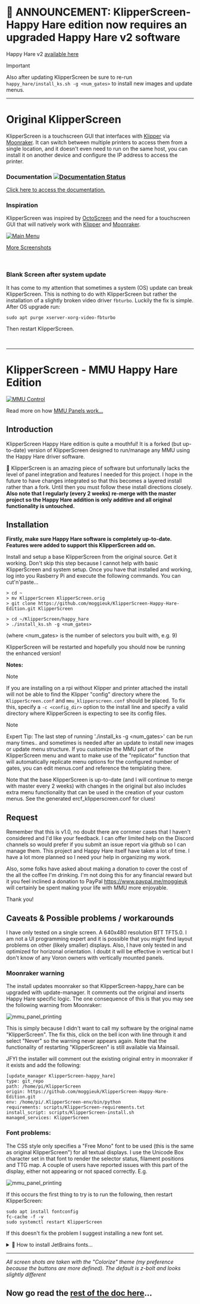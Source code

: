 # 📌 ANNOUNCEMENT: KlipperScreen-Happy Hare edition now requires an upgraded Happy Hare v2 software
Happy Hare v2 [available here](https://github.com/moggieuk/Happy-Hare)
<br>
> [!IMPORTANT]  
> Also after updating KlipperScreen be sure to re-run `happy_hare/install_ks.sh -g <num_gates>` to install new images and update menus.

<hr>

# Original KlipperScreen

KlipperScreen is a touchscreen GUI that interfaces with [Klipper](https://github.com/kevinOConnor/klipper) via [Moonraker](https://github.com/arksine/moonraker). It can switch between multiple printers to access them from a single location, and it doesn't even need to run on the same host, you can install it on another device and configure the IP address to access the printer.

### Documentation [![Documentation Status](https://readthedocs.org/projects/klipperscreen/badge/?version=latest)](https://klipperscreen.readthedocs.io/en/latest/?badge=latest)

[Click here to access the documentation.](https://klipperscreen.readthedocs.io/en/latest/)

### Inspiration
KlipperScreen was inspired by [OctoScreen](https://github.com/Z-Bolt/OctoScreen/) and the need for a touchscreen GUI that
will natively work with [Klipper](https://github.com/kevinOConnor/klipper) and [Moonraker](https://github.com/arksine/moonraker).

[![Main Menu](docs/img/panels/main_panel.png)](https://klipperscreen.readthedocs.io/en/latest/Panels/)

[More Screenshots](https://klipperscreen.readthedocs.io/en/latest/Panels/)

<br>

### Blank Screen after system update
It has come to my attention that sometimes a system (OS) update can break KlipperScreen.  This is nothing to do with KlipperScreen but rather the installation of a slightly broken video driver `fbturbo`.  Luckily the fix is simple.  After OS upgrade run:

    sudo apt purge xserver-xorg-video-fbturbo

Then restart KlipperScreen.

<br>

<hr>

# KlipperScreen - MMU Happy Hare Edition

<!--
<p align="center">
  <a aria-label="Downloads" href="https://github.com/moggieuk/Happy-Hare/releases">
    <img src="https://img.shields.io/github/release/moggieuk/Happy-Hare?display_name=tag&style=flat-square">
  </a>
  <a aria-label="Stars" href="https://github.com/moggieuk/Happy-Hare/stargazers">
    <img src="https://img.shields.io/github/stars/moggieuk/Happy-Hare?style=flat-square">
  </a>
  <a aria-label="Forks" href="https://github.com/moggieuk/Happy-Hare/network/members">
    <img src="https://img.shields.io/github/forks/moggieuk/Happy-Hare?style=flat-square">
  </a>
  <a aria-label="License" href="https://github.com/moggieuk/Happy-Hare/blob/master/LICENSE">
    <img src="https://img.shields.io/github/license/moggieuk/Happy-Hare?style=flat-square">
  </a>
</p>
-->

[![MMU Control](docs/img/mmu/mmu_main.png)](docs/MMU.md)

Read more on how [MMU Panels work...](docs/MMU.md)

## Introduction
KlipperScreen Happy Hare edition is quite a mouthful!  It is a forked (but up-to-date) version of KlipperScreen designed to run/manage any MMU using the Happy Hare driver software.

:pushpin: KlipperScreen is an amazing piece of software but unfortunally lacks the level of panel integration and features I needed for this project.  I hope in the future to have changes integrated so that this becomes a layered install rather than a fork.  Until then you must follow these install directions closely. **Also note that I regularly (every 2 weeks) re-merge with the master project so the Happy Hare addition is only additive and all original functionality is untouched.**


## Installation
**Firstly, make sure Happy Hare software is completely up-to-date. Features were added to support this KlipperScreen add on.**

Install and setup a base KlipperScreen from the original source. Get it working. Don't skip this step because I cannot help with basic KlipperScreen and system setup.  Once you have that installed and working, log into you Rasberry Pi and execute the following commands. You can cut'n'paste...

    > cd ~
    > mv KlipperScreen KlipperScreen.orig
    > git clone https://github.com/moggieuk/KlipperScreen-Happy-Hare-Edition.git KlipperScreen
   
    > cd ~/KlipperScreen/happy_hare
    > ./install_ks.sh -g <num_gates>
   
(where <num_gates> is the number of selectors you built with, e.g. 9)
   
KlipperScreen will be restarted and hopefully you should now be running the enhanced version!

**Notes:**

> [!NOTE]  
> If you are installing on a rpi without Klipper and printer attached the install will not be able to find the Klipper "config" directory where the `KlipperScreen.conf` and `mmu_klipperscreen.conf` should be placed.  To fix this, specify a `-c <config_dir>` option to the install line and specify a valid directory where KlipperScreen is expecting to see its config files.

> [!NOTE]  
> Expert Tip: The last step of running './install_ks -g <num_gates>' can be run many times.. and sometimes is needed after an update to install new images or update menu structure. If you customize the MMU part of the KlipperScreen menu and want to make use of the "replicator" function that will automatically replicate menu options for the configured number of gates, you can edit menus.conf and reference the templating there.

Note that the base KlipperScreen is up-to-date (and I will continue to merge with master every 2 weeks) with changes in the original but also includes extra menu functionality that can be used in the creation of your custom menus.  See the generated ercf_klipperscreen.conf for clues!

## Request
Remember that this is v1.0, no doubt there are cornmer cases that I haven't considered and I'd like your feedback.  I can offer limited help on the Discord channels so would prefer if you submit an issue report via github so I can manage them.  This project and Happy Hare itself have taken a lot of time. I have a lot more planned so I need your help in organizing my work.

Also, some folks have asked about making a donation to cover the cost of the all the coffee I'm drinking.  I'm not doing this for any financial reward but it you feel inclined a donation to PayPal https://www.paypal.me/moggieuk will certainly be spent making your life with MMU more enjoyable.

Thank you!

## Caveats & Possible problems / workarounds
I have only tested on a single screen.  A 640x480 resolution BTT TFT5.0.   I am not a UI programming expert and it is possible that you might find layout problems on other (likely smaller) displays.  Also, I have only tested in and optimized for horizonal orientation.  I doubt it will be effective in vertical but I don't know of any Voron owners with vertically mounted panels.

### Moonraker warning
The install updates moonraker so that KlipperScreen-happy_hare can be upgraded with update-manager. It comments out the original and inserts Happy Hare specific logic.  The one consequence of this is that you may see the following warning from Moonraker:

![mmu_panel_printing](docs/img/mmu/moonraker_warning.png)

This is simply because I didn't want to call my software by the original name "KlipperScreen".  The fix this, click on the bell icon with line through it and select "Never" so the warning never appears again.  Note that the functionality of restarting "KlipperScreen" is still available via Mainsail.

JFYI the installer will comment out the existing original entry in moonraker if it exists and add the following:

    [update_manager KlipperScreen-happy_hare]
    type: git_repo
    path: /home/pi/KlipperScreen
    origin: https://github.com/moggieuk/KlipperScreen-Happy-Hare-Edition.git
    env: /home/pi/.KlipperScreen-env/bin/python
    requirements: scripts/KlipperScreen-requirements.txt
    install_script: scripts/KlipperScreen-install.sh
    managed_services: KlipperScreen

### Font problems:
The CSS style only specifies a "Free Mono" font to be used (this is the same as original KlipperScreen") for all textual displays.  I use the Unicode Box character set in that font to render the selector status, filament positions and TTG map. A couple of users have reported issues with this part of the display, either not appearing or not spaced correctly.  E.g.

![mmu_panel_printing](docs/img/mmu/font_problem.jpg)

If this occurs the first thing to try is to run the following, then restart KlipperScreen:

    sudo apt install fontconfig
    fc-cache -f -v
    sudo systemctl restart KlipperScreen

If this doesn't fix the problem I suggest installing a new font set.

<details>
<summary>🔹 How to install JetBrains fonts...</summary>

Download the JetBrains fonts from (www.jetbrains.com).  Extract the zip.  Copy all the `*.ttf` fonts (you will find them under fonts/ttf in the extracted zip) into `/usr/share/fonts/truetype` directory (you will have to sudo cp else you will likely get permission denied), then cache these fonts:

    cd ..to where you extracted font files../fonts/ttf
    sudo cp *.ttf /usr/share/fonts/truetype
    fc-cache -f -v
     
Then finally update the font reference in the KlipperScreen css file:

    cd ~/KlipperScreen/styles

Edit `base.css` file.  Find the css entry for `.mmu_status`, then change the font-family to:

    font-family:      JetBrains Mono;

(it will by default be `font-family:     Free Mono;`)

Then restart KlipperScreen

    sudo systemctl restart KlipperScreen

If you have to do this, please let me know the details about the operating system you are running on and how you installed KlipperScreen in the first place... if I can locate the source of the issue I might be able to workaround in the future.

</details>

<hr>

*All screen shots are taken with the "Colorize" theme (my preference because the buttons are more defined).  The default is z-bolt and looks slightly different*

## Now go read the [rest of the doc here](docs/MMU.md)...

